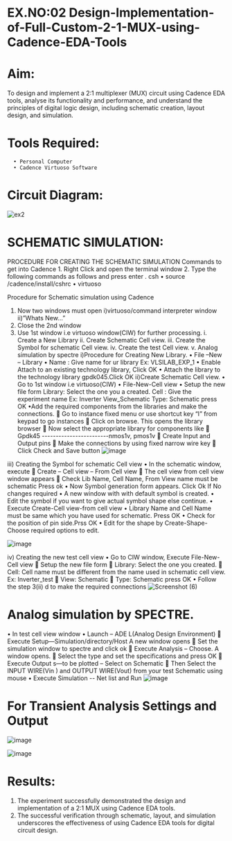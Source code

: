 # EX.NO:02 Design-Implementation-of-Full-Custom-2-1-MUX-using-Cadence-EDA-Tools

# Aim:
  To design and implement a 2:1 multiplexer (MUX) circuit using Cadence EDA tools, analyse its functionality and performance, and understand the principles of digital logic 
  design, including schematic creation, layout design, and simulation.
# Tools Required:
      •	Personal Computer
      •	Cadence Virtuoso Software
# Circuit Diagram:
![ex2](https://github.com/user-attachments/assets/75527899-d11e-485e-9520-a15e817d094f)



# SCHEMATIC SIMULATION:
PROCEDURE FOR CREATING THE SCHEMATIC SIMULATION
Commands to get into Cadence
     1.	Right Click and open the terminal window
     2.	Type the following commands as follows and press enter
      . csh
      •	source /cadence/install/cshrc
      •	virtuoso 
      
Procedure for Schematic simulation using Cadence
  1. Now two windows must open i)virtuoso/command interpreter window ii)”Whats New…”
  2. Close the 2nd window
  3. Use 1st window i.e virtuoso window(CIW) for further processing.
  i. Create a New Library
 ii. Create Schematic Cell view.
iii. Create the Symbol for schematic Cell view.
 iv. Create the test Cell view.
  v. Analog simulation by spectre
i)Procedure for Creating New Library.
•	File –New – Library
•	Name : Give name for ur library Ex: VLSILAB_EXP_1
•	Enable Attach to an existing technology library, Click OK
•	Attach the library to the technology library gpdk045.Click OK
ii)Create Schematic Cell view.
• Go to 1st window i.e virtuoso(CIW)
• File-New-Cell view
• Setup the new file form
    Library: Select the one you a created.
    Cell : Give the experiment name Ex: Inverter View_Schematic
    Type: Schematic press OK
•Add the required components from the libraries and make the connections.
 Go to instance fixed menu or use shortcut key “I” from keypad to go instances
 Click on browse. This opens the library browser
 Now select the appropriate library for components like 
 Gpdk45 ------------------------nmos1v,  pmos1v
 Create Input and Output pins
 Make the connections by using fixed narrow wire key
	Click Check and Save button
![image](https://github.com/user-attachments/assets/bd85c763-d697-4ab2-87f3-d677f24227ac)


 
iii)	Creating the Symbol for schematic Cell view
•	In the schematic window, execute 
	Create – Cell view – From Cell view
	The cell view from cell view window appears
	Check Lib Name, Cell Name, From View name must be schematic Press ok
•	Now Symbol generation form appears. Click Ok If No changes required
•	A new window with with default symbol is created.
•	Edit the symbol if you want to give actual symbol shape else continue.
•	Execute Create-Cell view-from cell view
•	Library Name and Cell Name must be same which you have used for schematic. Press OK
•	Check for the position of pin side.Prss OK
•	Edit for the shape by Create-Shape-Choose required options to edit.

 ![image](https://github.com/user-attachments/assets/ca09de2d-ba22-415f-a189-26893cdcc446)


iv)	Creating the new test cell view
•	Go to CIW window, Execute File-New-Cell view
	Setup the new file form
	Library: Select the one you created.
	Cell: Cell name must be different from the name used in schematic cell view. Ex: Inverter_test
	View: Schematic
	Type: Schematic press OK
•	Follow the step 3(ii) d to make the required connections
![Screenshot (6)](https://github.com/user-attachments/assets/1224aec4-cf75-49a4-99fb-aa52a13c0647)



# Analog simulation by SPECTRE.
•	In test cell view window
•	Launch – ADE L(Analog Design Environment)
	Execute Setup—Simulation/directory/Host A new window opens
	Set the simulation window to spectre and click ok
	Execute Analysis – Choose. A window opens.
	Select the type and set the specifications and press OK
	Execute Output s—to be plotted – Select on Schematic
	Then Select the INPUT WIRE(Vin ) and OUTPUT WIRE(Vout) from your test Schematic using mouse
•	Execute Simulation -- Net list and Run
 ![image](https://github.com/user-attachments/assets/92eae130-d124-4f8b-a4b5-0040f418f193)

# For Transient Analysis Settings and Output
 ![image](https://github.com/user-attachments/assets/47f7be45-4763-4d32-9eae-c417d1b7d501)

![image](https://github.com/user-attachments/assets/e1ac3167-8183-479b-8117-422f726c3db4)




 

# Results:
1.	The experiment successfully demonstrated the design and implementation of a 2:1 MUX using Cadence EDA tools. 
2.	The successful verification through schematic, layout, and simulation underscores the effectiveness of using Cadence EDA tools for digital circuit design.
